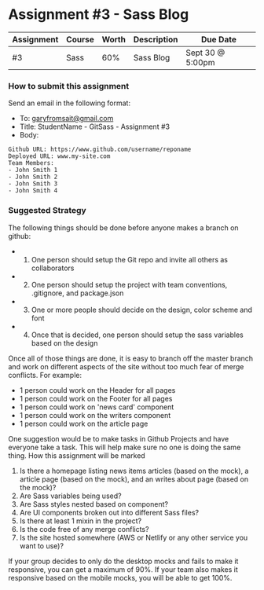 # Assignment #3 - Sass Blog

| Assignment | Course | Worth | Description | Due Date         |
| ---------- | ------ | ----- | ----------- | ---------------- |
| #3         | Sass   | 60%   | Sass Blog   | Sept 30 @ 5:00pm |

### How to submit this assignment

Send an email in the following format:

- To: garyfromsait@gmail.com
- Title: StudentName - GitSass - Assignment #3
- Body:

```
Github URL: https://www.github.com/username/reponame
Deployed URL: www.my-site.com
Team Members:
- John Smith 1
- John Smith 2
- John Smith 3
- John Smith 4
```

### Suggested Strategy

The following things should be done before anyone makes a branch on github:

-   1. One person should setup the Git repo and invite all others as collaborators
-   2. One person should setup the project with team conventions, .gitignore, and package.json
-   3. One or more people should decide on the design, color scheme and font
-   4. Once that is decided, one person should setup the sass variables based on the design

Once all of those things are done, it is easy to branch off the master branch
and work on different aspects of the site without too much fear of merge conflicts. For example:

-   1 person could work on the Header for all pages
-   1 person could work on the Footer for all pages
-   1 person could work on 'news card' component
-   1 person could work on the writers component
-   1 person could work on the article page

One suggestion would be to make tasks in Github Projects and have everyone take a task. This will help make sure no one is doing the same thing.
How this assignment will be marked

1. Is there a homepage listing news items articles (based on the mock), a article page (based on the mock), and an writes about page (based on the mock)?
2. Are Sass variables being used?
3. Are Sass styles nested based on component?
4. Are UI components broken out into different Sass files?
5. Is there at least 1 mixin in the project?
6. Is the code free of any merge conflicts?
7. Is the site hosted somewhere (AWS or Netlify or any other service you want to use)?

If your group decides to only do the desktop mocks and fails to make it responsive, you can get a maximum of 90%. If your team also makes it responsive based on the mobile mocks, you will be able to get 100%.
